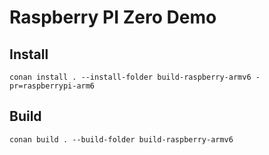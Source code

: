 Raspberry PI Zero Demo
======================

Install
-------
`conan install . --install-folder build-raspberry-armv6 -pr=raspberrypi-arm6`

Build
-----
`conan build . --build-folder build-raspberry-armv6`